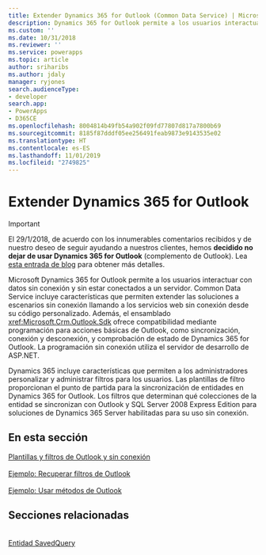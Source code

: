 ```yaml
---
title: Extender Dynamics 365 for Outlook (Common Data Service) | Microsoft Docs
description: Dynamics 365 for Outlook permite a los usuarios interactuar con datos sin conexión y sin estar conectados a un servidor. Common Data Service incluye características que permiten extender las soluciones a escenarios sin conexión llamando a los servicios web sin conexión desde su código personalizado. Además, el ensamblado Sdk ofrece compatibilidad mediante programación para acciones básicas de Outlook, como sincronización, conexión y desconexión, y comprobación de estado de Dynamics 365 for Outlook. La programación sin conexión utiliza el servidor de desarrollo de ASP.NET.
ms.custom: ''
ms.date: 10/31/2018
ms.reviewer: ''
ms.service: powerapps
ms.topic: article
author: sriharibs
ms.author: jdaly
manager: ryjones
search.audienceType:
- developer
search.app:
- PowerApps
- D365CE
ms.openlocfilehash: 8004814b49fb54a902f09fd77807d817a7800b69
ms.sourcegitcommit: 8185f87dddf05ee256491feab9873e9143535e02
ms.translationtype: HT
ms.contentlocale: es-ES
ms.lasthandoff: 11/01/2019
ms.locfileid: "2749825"
---
```

<!-- https://docs.microsoft.com/dynamics365/customer-engagement/developer/extend-customer-engagement-outlook 

This topic should be in powerapps-docs/developer/common-data-service/outlook-client/
-->

# <a name="extend-dynamics-365-for-outlook"></a>Extender Dynamics 365 for Outlook

> [!IMPORTANT]
> El 29/1/2018, de acuerdo con los innumerables comentarios recibidos y de nuestro deseo de seguir ayudando a nuestros clientes, hemos **decidido no dejar de usar Dynamics 365 for Outlook** (complemento de Outlook). Lea [esta entrada de blog](https://blogs.msdn.microsoft.com/crm/2018/01/29/continued-support-for-outlook-add-in-dynamics-365-for-outlook/) para obtener más detalles.

Microsoft Dynamics 365 for Outlook permite a los usuarios interactuar con datos sin conexión y sin estar conectados a un servidor. Common Data Service incluye características que permiten extender las soluciones a escenarios sin conexión llamando a los servicios web sin conexión desde su código personalizado. Además, el ensamblado <xref:Microsoft.Crm.Outlook.Sdk> ofrece compatibilidad mediante programación para acciones básicas de Outlook, como sincronización, conexión y desconexión, y comprobación de estado de Dynamics 365 for Outlook. La programación sin conexión utiliza el servidor de desarrollo de ASP.NET.  
  
 Dynamics 365 incluye características que permiten a los administradores personalizar y administrar filtros para los usuarios. Las plantillas de filtro proporcionan el punto de partida para la sincronización de entidades en Dynamics 365 for Outlook. Los filtros que determinan qué colecciones de la entidad se sincronizan con Outlook y SQL Server 2008 Express Edition para soluciones de Dynamics 365 Server habilitadas para su uso sin conexión.  
  
## <a name="in-this-section"></a>En esta sección

[Plantillas y filtros de Outlook y sin conexión](offline-outlook-filters-templates.md)<br />  
[Ejemplo: Recuperar filtros de Outlook](sample-create-retrieve-outlook-filters.md)<br />  
[Ejemplo: Usar métodos de Outlook](sample-outlook-methods.md)<br />
  
## <a name="related-sections"></a>Secciones relacionadas

<!-- TODO:
[Extend Dynamics 365](extend-dynamics-365-server.md)<br />
[Supported Extensions for Dynamics 365](supported-extensions.md)<br />
[The Metadata and Data Models in Dynamics 365](metadata-data-models.md)<br />
[Extend Dynamics 365 on the server](extend-dynamics-365-server.md)<br />
[Extend Dynamics 365 on the client](extend-client.md)<br />
[Customize Dynamics 365 applications](customize-dev/customize-applications.md)<br />
[Package and distribute extensions using solutions](package-distribute-extensions-use-solutions.md)<br />
[Integrate Dynamics 365 with SharePoint](integration-dev/integrate-sharepoint.md)<br />
 -->
<xref href="Microsoft.Dynamics.CRM.savedquery?text=savedquery EntityType" /><br />
[Entidad SavedQuery](../reference/entities/savedquery.md)<br />
  

